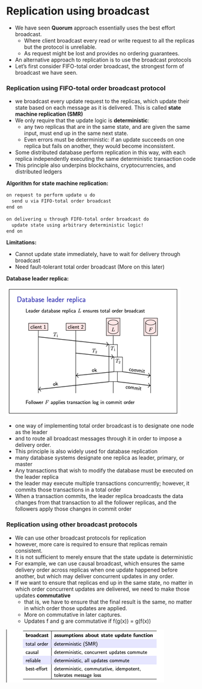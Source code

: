 # Replication using broadcast

- We have seen **Quorum** approach essentially uses the best effort broadcast.
    - Where client broadcast every read or write request to all the replicas but the protocol is unreliable.
    - As request might be lost and provides no ordering guarantees.
- An alternative approach to replication is to use the broadcast protocols
- Let’s first consider FIFO-total order broadcast, the strongest form of broadcast we have seen.

### Replication using FIFO-total order broadcast protocol

- we broadcast every update request to the replicas, which update their state based on each message as it is delivered.
  This is called **state machine replication (SMR)**
- We only require that the update logic is **deterministic**:
    - any two replicas that are in the same state, and are given the same input, must end up in the same next state.
    - Even errors must be deterministic: if an update succeeds on one replica but fails on another, they would become
      inconsistent.
- Some distributed database perform replication in this way, with each replica independently executing the same
  deterministic transaction code
- This principle also underpins blockchains, cryptocurrencies, and distributed ledgers

**Algorithm for state machine replication:**

```shell
on request to perform update u do
  send u via FIFO-total order broadcast
end on

on delivering u through FIFO-total order broadcast do
  update state using arbitrary deterministic logic!
end on
```

**Limitations:**

- Cannot update state immediately, have to wait for delivery through broadcast
- Need fault-tolerant total order broadcast (More on this later)

**Database leader replica:**

![img.png](pics/serhdttgtgcg.png)

- one way of implementing total order broadcast is to designate one node as the leader
- and to route all broadcast messages through it in order to impose a delivery order.
- This principle is also widely used for database replication
- many database systems designate one replica as leader, primary, or master
- Any transactions that wish to modify the database must be executed on the leader replica
- the leader may execute multiple transactions concurrently; however, it commits those transactions in a total order
- When a transaction commits, the leader replica broadcasts the data changes from that transaction to all the follower
  replicas, and the followers apply those changes in commit order

### Replication using other broadcast protocols

- We can use other broadcast protocols for replication
- however, more care is required to ensure that replicas remain consistent.
- It is not sufficient to merely ensure that the state update is deterministic
- For example, we can use causal broadcast, which ensures the same delivery order across replicas when one update
  happened before another, but which may deliver concurrent updates in any order.
- If we want to ensure that replicas end up in the same state, no matter in which order concurrent updates are
  delivered, we need to make those updates **commutative**
    - that is, we have to ensure that the final result is the same, no matter in which order those updates are applied.
    - More on commutative in later captures.
    - Updates f and g are commutative if f(g(x)) = g(f(x))

![img_1.png](pics/sdg345667.png)